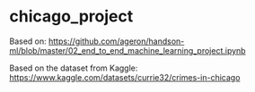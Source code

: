 # chicago_project

Based on: https://github.com/ageron/handson-ml/blob/master/02_end_to_end_machine_learning_project.ipynb

Based on the dataset from Kaggle: https://www.kaggle.com/datasets/currie32/crimes-in-chicago

